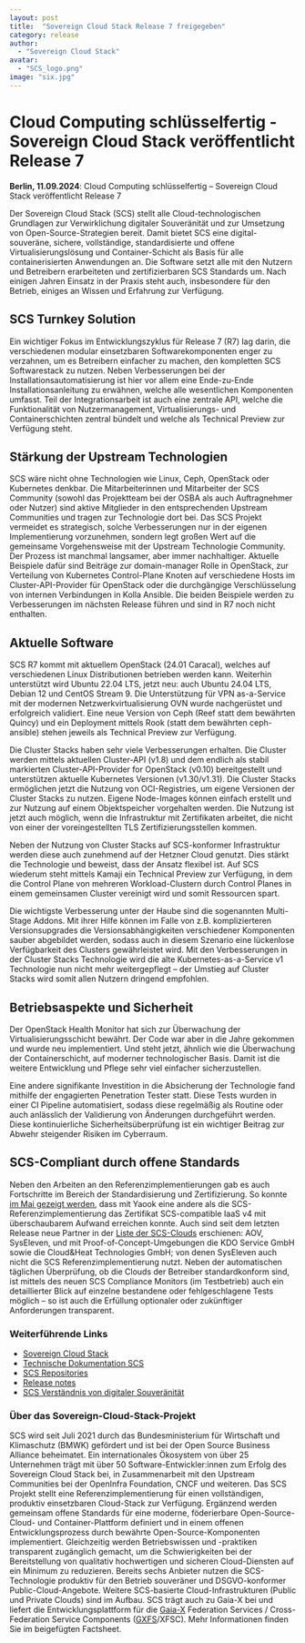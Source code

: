 ```yaml
---
layout: post
title:  "Sovereign Cloud Stack Release 7 freigegeben"
category: release
author:
  - "Sovereign Cloud Stack"
avatar:
  - "SCS_logo.png"
image: "six.jpg"
---
```

# Cloud Computing schlüsselfertig - Sovereign Cloud Stack veröffentlicht Release 7

**Berlin, 11.09.2024**:	Cloud Computing schlüsselfertig – Sovereign Cloud Stack veröffentlicht Release 7

Der Sovereign Cloud Stack (SCS) stellt alle Cloud-technologischen Grundlagen
zur Verwirklichung digitaler Souveränität und zur Umsetzung von
Open-Source-Strategien bereit. Damit bietet SCS eine digital-souveräne,
sichere, vollständige, standardisierte und offene Virtualisierungslösung und
Container-Schicht als Basis für alle containerisierten Anwendungen an. Die
Software setzt alle mit den Nutzern und Betreibern erarbeiteten und
zertifizierbaren SCS Standards um. Nach einigen Jahren Einsatz in der Praxis
steht auch, insbesondere für den Betrieb, einiges an Wissen und Erfahrung zur
Verfügung.

## SCS Turnkey Solution

Ein wichtiger Fokus im Entwicklungszyklus für Release 7 (R7) lag darin, die
verschiedenen modular einsetzbaren Softwarekomponenten enger zu verzahnen, um
es Betreibern einfacher zu machen, den kompletten SCS Softwarestack zu nutzen.
Neben Verbesserungen bei der Installationsautomatisierung ist hier vor allem
eine Ende-zu-Ende Installationsanleitung zu erwähnen, welche alle wesentlichen
Komponenten umfasst. Teil der Integrationsarbeit ist auch eine zentrale API,
welche die Funktionalität von Nutzermanagement, Virtualisierungs- und
Containerschichten zentral bündelt und welche als Technical Preview zur
Verfügung steht.

## Stärkung der Upstream Technologien

SCS wäre nicht ohne Technologien wie Linux, Ceph, OpenStack oder Kubernetes
denkbar. Die Mitarbeiterinnen und Mitarbeiter der SCS Community (sowohl das
Projektteam bei der OSBA als auch Auftragnehmer oder Nutzer) sind aktive
Mitglieder in den entsprechenden Upstream Communities und tragen zur
Technologie dort bei. Das SCS Projekt vermeidet es strategisch, solche
Verbesserungen nur in der eigenen Implementierung vorzunehmen, sondern legt
großen Wert auf die gemeinsame Vorgehensweise mit der Upstream Technologie
Community. Der Prozess ist manchmal langsamer, aber immer nachhaltiger.
Aktuelle Beispiele dafür sind Beiträge zur domain-manager Rolle in OpenStack,
zur Verteilung von Kubernetes Control-Plane Knoten auf verschiedene Hosts im
Cluster-API-Provider für OpenStack oder die durchgängige Verschlüsselung von
internen Verbindungen in Kolla Ansible. Die beiden Beispiele werden zu
Verbesserungen im nächsten Release führen und sind in R7 noch nicht enthalten.

## Aktuelle Software

SCS R7 kommt mit aktuellem OpenStack (24.01 Caracal), welches auf verschiedenen
Linux Distributionen betrieben werden kann. Weiterhin unterstützt wird Ubuntu
22.04 LTS, jetzt neu: auch Ubuntu 24.04 LTS, Debian 12 und CentOS Stream 9. Die
Unterstützung für VPN as-a-Service mit der modernen Netzwerkvirtualisierung OVN
wurde nachgerüstet und erfolgreich validiert. Eine neue Version von Ceph (Reef
statt dem bewährten Quincy) und ein Deployment mittels Rook (statt dem
bewährten ceph-ansible) stehen jeweils als Technical Preview zur Verfügung.

Die Cluster Stacks haben sehr viele Verbesserungen erhalten. Die Cluster werden
mittels aktuellen Cluster-API (v1.8) und dem endlich als stabil markierten
Cluster-API-Provider for OpenStack (v0.10) bereitgestellt und unterstützen
aktuelle Kubernetes Versionen (v1.30/v1.31). Die Cluster Stacks ermöglichen jetzt die
Nutzung von OCI-Registries, um eigene Versionen der Cluster Stacks zu nutzen.
Eigene Node-Images können einfach erstellt und zur Nutzung auf einem
Objektspeicher vorgehalten werden. Die Nutzung ist jetzt auch möglich, wenn die
Infrastruktur mit Zertifikaten arbeitet, die nicht von einer der
voreingestellten TLS Zertifizierungsstellen kommen.

Neben der Nutzung von Cluster Stacks auf SCS-konformer Infrastruktur werden
diese auch zunehmend auf der Hetzner Cloud genutzt. Dies stärkt die Technologie
und beweist, dass der Ansatz flexibel ist. Auf SCS wiederum steht mittels
Kamaji ein Technical Preview zur Verfügung, in dem die Control Plane von
mehreren Workload-Clustern durch Control Planes in einem gemeinsamen Cluster
vereinigt wird und somit Ressourcen spart.

Die wichtigste Verbesserung unter der Haube sind die sogenannten Multi-Stage
Addons. Mit ihrer Hilfe können im Falle von z.B. komplizierteren
Versionsupgrades die Versionsabhängigkeiten verschiedener Komponenten sauber
abgebildet werden, sodass auch in diesem Szenario eine lückenlose Verfügbarkeit
des Clusters gewährleistet wird. Mit den Verbesserungen in der Cluster Stacks
Technologie wird die alte Kubernetes-as-a-Service v1 Technologie nun nicht mehr
weitergepflegt – der Umstieg auf Cluster Stacks wird somit allen Nutzern
dringend empfohlen.

## Betriebsaspekte und Sicherheit

Der OpenStack Health Monitor hat sich zur Überwachung der
Virtualisierungsschicht bewährt. Der Code war aber in die Jahre gekommen und
wurde neu implementiert. Und steht jetzt, ähnlich wie die Überwachung der
Containerschicht, auf moderner technologischer Basis. Damit ist die weitere
Entwicklung und Pflege sehr viel einfacher sicherzustellen.

Eine andere signifikante Investition in die Absicherung der Technologie fand
mithilfe der engagierten Penetration Tester statt. Diese Tests wurden in einer
CI Pipeline automatisiert, sodass diese regelmäßig als Routine oder auch
anlässlich der Validierung von Änderungen durchgeführt werden. Diese
kontinuierliche Sicherheitsüberprüfung ist ein wichtiger Beitrag zur Abwehr
steigender Risiken im Cyberraum.

## SCS-Compliant durch offene Standards

Neben den Arbeiten an den Referenzimplementierungen gab es auch Fortschritte im
Bereich der Standardisierung und Zertifizierung. So konnte
[im Mai gezeigt werden](https://scs.community/de/2024/05/13/cost-of-making-an-openstack-cluster-scs-compliant/),
dass mit Yaook eine andere als die SCS-Referenzimplementierung das
Zertifikat SCS-compatible IaaS v4 mit überschaubarem Aufwand erreichen konnte.
Auch sind seit dem letzten Release neue Partner in der
[Liste der SCS-Clouds](https://docs.scs.community/standards/certification/overview/#compliant-cloud-environments)
erschienen: AOV, SysEleven, und mit Proof-of-Concept-Umgebungen die KDO Service
GmbH sowie die Cloud&Heat Technologies GmbH; von denen SysEleven auch nicht die
SCS Referenzimplementierung nutzt. Neben der automatischen täglichen
Überprüfung, ob die Clouds der Betreiber standardkonform sind, ist mittels des
neuen SCS Compliance Monitors (im Testbetrieb) auch ein detaillierter Blick auf
einzelne bestandene oder fehlgeschlagene Tests möglich – so ist auch die
Erfüllung optionaler oder zukünftiger Anforderungen transparent.

### Weiterführende Links

- [Sovereign Cloud Stack](https://scs.community/)
- [Technische Dokumentation SCS](https://docs.scs.community/docs)
- [SCS Repositories](https://github.com/SovereignCloudStack)
- [Release notes](https://docs.scs.community/docs/category/releases)
- [SCS Verständnis von digitaler Souveränität](https://link.springer.com/epdf/10.1007/s11623-022-1669-5?sharing_token=ie7xTVzv_afod07w5Y2lJfe4RwlQNchNByi7wbcMAY4yFyxh9Qw2iCtygUYjun7MI5leBYqiHZBlIeTPv8Sm1Wv8c1dEUf6ebSwnRfo99_nAYh2FgwUyIHjFyZFWv_EIOEIetr2eBSiAPrI68ptBgKxMVkNlS4udZRAhx1X-WB8=)

### Über das Sovereign-Cloud-Stack-Projekt

SCS wird seit Juli 2021 durch das Bundesministerium für Wirtschaft und
Klimaschutz (BMWK) gefördert und ist bei der Open Source Business Alliance
beheimatet. Ein internationales Ökosystem von über 25 Unternehmen trägt mit
über 50 Software-Entwickler:innen zum Erfolg des Sovereign Cloud Stack bei, in
Zusammenarbeit mit den Upstream Communities bei der OpenInfra Foundation, CNCF
und weiteren. Das SCS Projekt stellt eine Referenzimplementierung für einen
vollständigen, produktiv einsetzbaren Cloud-Stack zur Verfügung. Ergänzend
werden gemeinsam offene Standards für eine moderne, föderierbare
Open-Source-Cloud- und Container-Plattform definiert und in einem offenen
Entwicklungsprozess durch bewährte Open-Source-Komponenten implementiert.
Gleichzeitig werden Betriebswissen und -praktiken transparent zugänglich
gemacht, um die Schwierigkeiten bei der Bereitstellung von qualitativ
hochwertigen und sicheren Cloud-Diensten auf ein Minimum zu reduzieren. Bereits
sechs Anbieter nutzen die SCS-Technologie produktiv für den Betrieb souveräner
und DSGVO-konformer Public-Cloud-Angebote. Weitere SCS-basierte
Cloud-Infrastrukturen (Public und Private Clouds) sind im Aufbau. SCS trägt
auch zu Gaia-X bei und liefert die Entwicklungsplattform für die
[Gaia-X](https://gaia-x.eu/)
Federation Services / Cross-Federation Service Components
([GXFS](https://www.gxfs.eu/)/XFSC). Mehr
Informationen finden Sie im beigefügten Factsheet.


